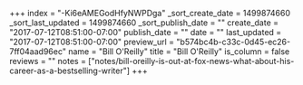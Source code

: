 +++
index = "-Ki6eAMEGodHfyNWPDga"
_sort_create_date = 1499874660
_sort_last_updated = 1499874660
_sort_publish_date = ""
create_date = "2017-07-12T08:51:00-07:00"
publish_date = ""
date = ""
last_updated = "2017-07-12T08:51:00-07:00"
preview_url = "b574bc4b-c33c-0d45-ec26-7ff04aad96ec"
name = "Bill O'Reilly"
title = "Bill O'Reilly"
is_column = false
reviews = ""
notes = ["notes/bill-oreilly-is-out-at-fox-news-what-about-his-career-as-a-bestselling-writer"]
+++

